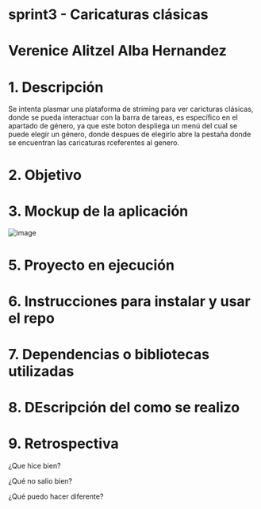 # sprint3 - Caricaturas clásicas
# Verenice Alitzel Alba Hernandez
# 1. Descripción
Se intenta plasmar una plataforma de striming para ver caricturas clásicas, donde se pueda interactuar con la barra de tareas, es específico en el apartado de género, ya que este boton despliega un menú del cual se puede elegir un género, donde despues de elegirlo abre la pestaña donde se encuentran las caricaturas rceferentes al genero.

# 2. Objetivo

# 3. Mockup de la aplicación
![image](https://github.com/user-attachments/assets/366a22b8-1157-4c57-8dbc-623dc75f7552)

# 5. Proyecto en ejecución

# 6. Instrucciones para instalar y usar el repo

# 7. Dependencias o bibliotecas utilizadas

# 8. DEscripción del como se realizo

# 9. Retrospectiva
¿Que hice bien?

¿Qué no salio bien?

¿Qué puedo hacer diferente?
      
